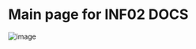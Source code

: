 # Main page for INF02 DOCS

![image](https://github.com/filipton/inf02-docs/assets/37213766/fb756368-aa62-45dd-9629-fe200abf7af1)
